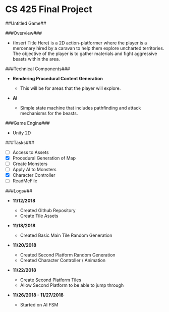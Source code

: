 # CS 425 Final Project

##Untitled Game##

###Overview###
-	(Insert Title Here) is a 2D action-platformer where the player is a mercenary hired by a caravan to help them explore uncharted territories. The objective of the player is to gather materials and fight aggressive beasts within the area.

###Technical Components###

-	**Rendering Procedural Content Generation**
	 - This will be for areas that the player will explore.
 
-	**AI**
	-	Simple state machine that includes pathfinding and attack mechanisms for the beasts.
 
###Game Engine###
-	Unity 2D


###Tasks###

- [ ] Access to Assets
- [x] Procedural Generation of Map
- [ ] Create Monsters
- [ ] Apply AI to Monsters
- [x] Character Controller
- [ ] ReadMeFile 

###Logs###

-	**11/12/2018**
	  - Created Github Repository
	  - Create Tile Assets

-	**11/18/2018**
	  - Created Basic Main Tile Random Generation
	  
-	**11/20/2018**
	  - Created Second Platform Random Generation
	  - Created Character Controller / Animation

-	**11/22/2018**
	  - Create Second Platform Tiles <needs polishing>
	  - Allow Second Platform to be able to jump through
	  
-	**11/26/2018 - 11/27/2018**
	  - Started on AI FSM
	 